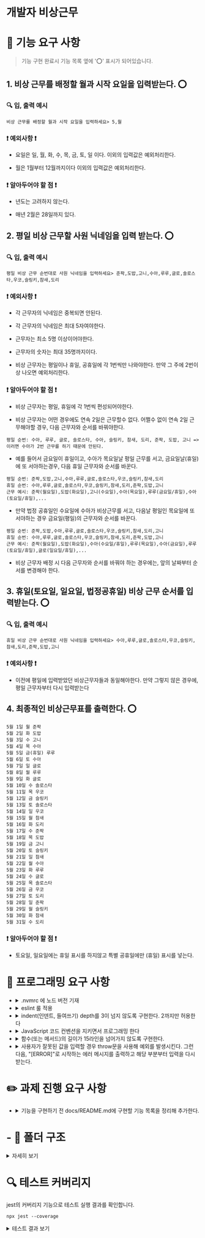 # 개발자 비상근무

# 🚀 기능 요구 사항

> 기능 구현 완료시 기능 목록 옆에 '⭕️' 표시가 되어있습니다.

## 1. 비상 근무를 배정할 월과 시작 요일을 입력받는다. ⭕️

### 🔍 입, 출력 예시

```
비상 근무를 배정할 월과 시작 요일을 입력하세요> 5,월
```

### ❗️ 예외사항 ❗️

- 요일은 일, 월, 화, 수, 목, 금, 토, 일 이다. 이외의 입력값은 예외처리한다.

- 월은 1월부터 12월까지이다 이외의 입력값은 예외처리한다.

### ❗️ 알아두어야 할 점 ❗️

- 년도는 고려하지 않는다.

- 매년 2월은 28일까지 있다.

## 2. 평일 비상 근무할 사원 닉네임을 입력 받는다. ⭕️

### 🔍 입, 출력 예시

```
평일 비상 근무 순번대로 사원 닉네임을 입력하세요> 준팍,도밥,고니,수아,루루,글로,솔로스타,우코,슬링키,참새,도리
```

### ❗️ 예외사항 ❗️

- 각 근무자의 닉네임은 중복되면 안된다.

- 각 근무자의 닉네임은 최대 5자여야한다.

- 근무자는 최소 5명 이상이어야한다.

- 근무자의 숫자는 최대 35명까지이다.

- 비상 근무자는 평일이나 휴일, 공휴일에 각 1번씩만 나와야한다. 만약 그 주에 2번이상 나오면 예외처리한다.

### ❗️ 알아두어야 할 점 ❗️

- 비상 근무자는 평일, 휴일에 각 1번씩 편성되어야한다.

- 비상 근무자는 어떤 경우에도 연속 2일은 근무할수 없다. 어쩔수 없이 연속 2일 근무해야할 경우, 다음 근무자와 순서를 바꿔야한다.

```
평일 순번: 수아, 루루, 글로, 솔로스타, 수아, 슬링키, 참새, 도리, 준팍, 도밥, 고니 => 이러면 수아가 2번 근무를 하기 때문에 안된다.
```

- 예를 들어서 금요일이 휴일이고, 수아가 목요일날 펑일 근무를 서고, 금요일날(휴일)에 또 서야하는경우, 다음 휴일 근무자와 순서를 바꾼다.

```
평일 순번: 준팍,도밥,고니,수아,루루,글로,솔로스타,우코,슬링키,참새,도리
휴일 순번: 수아,루루,글로,솔로스타,우코,슬링키,참새,도리,준팍,도밥,고니
근무 예시: 준팍(월요일),도밥(화요일),고니(수요일),수아(목요일),루루(금요일/휴일),수아(토요일/휴일),...
```

- 만약 법정 공휴일인 수요일에 수아가 비상근무를 서고, 다음날 평일인 목요일에 또 서야하는 경우 금요일(평일)의 근무자와 순서를 바꾼다.

```
평일 순번: 준팍,도밥,수아,루루,글로,솔로스타,우코,슬링키,참새,도리,고니
휴일 순번: 수아,루루,글로,솔로스타,우코,슬링키,참새,도리,준팍,도밥,고니
근무 예시: 준팍(월요일),도밥(화요일),수아(수요일/휴일),루루(목요일),수아(금요일),루루(토요일/휴일),글로(일요일/휴일),...
```

- 비상 근무자 배정 시 다음 근무자와 순서를 바꿔야 하는 경우에는, 앞의 날짜부터 순서를 변경해야 한다.

## 3. 휴일(토요일, 일요일, 법정공휴일) 비상 근무 순서를 입력받는다. ⭕️

### 🔍 입, 출력 예시

```
휴일 비상 근무 순번대로 사원 닉네임을 입력하세요> 수아,루루,글로,솔로스타,우코,슬링키,참새,도리,준팍,도밥,고니
```

### ❗️ 예외사항 ❗️

- 이전에 평일에 입력받았던 비상근무자들과 동일해야한다. 만약 그렇지 않은 경우에, 평일 근무자부터 다시 입력받는다

## 4. 최종적인 비상근무표를 출력한다. ⭕️

```
5월 1일 월 준팍
5월 2일 화 도밥
5월 3일 수 고니
5월 4일 목 수아
5월 5일 금(휴일) 루루
5월 6일 토 수아
5월 7일 일 글로
5월 8일 월 루루
5월 9일 화 글로
5월 10일 수 솔로스타
5월 11일 목 우코
5월 12일 금 슬링키
5월 13일 토 솔로스타
5월 14일 일 우코
5월 15일 월 참새
5월 16일 화 도리
5월 17일 수 준팍
5월 18일 목 도밥
5월 19일 금 고니
5월 20일 토 슬링키
5월 21일 일 참새
5월 22일 월 수아
5월 23일 화 루루
5월 24일 수 글로
5월 25일 목 솔로스타
5월 26일 금 우코
5월 27일 토 도리
5월 28일 일 준팍
5월 29일 월 슬링키
5월 30일 화 참새
5월 31일 수 도리
```

### ❗️ 알아두어야 할 점 ❗️

- 토요일, 일요일에는 휴일 표시를 하지않고 특별 공휴일에만 (휴일) 표시를 넣는다.

# 🎯 프로그래밍 요구 사항

- <details>
    <summary> .nvmrc 에 노드 버전 기재</summary>

  `v18.17.1`
  </details>

- <details>
    <summary>eslint 룰 적용</summary>

  `npm install --save-dev eslint eslint-plugin-jsdoc@latest eslint-plugin-jest@latest eslint-plugin-prettier@latest eslint-config-prettier @babel/eslint-parser` 로 설치하고 .eslintrc.cjs 파일을 만들어서 룰 적용
  </details>

- <details>
    <summary> indent(인덴트, 들여쓰기) depth를 3이 넘지 않도록 구현한다. 2까지만 허용한다</summary>

  eslint 에 `max-depth': ['error', 2]` 룰 추가
  </details>

- <details>
  <summary>JavaScript 코드 컨벤션을 지키면서 프로그래밍 한다</summary>

  `npm install --save-dev eslint-config-airbnb` 설치 후 .eslintrc.cjs 에서 `extends : ['airbnb']` 추가

- <details>
    <summary> 함수(또는 메서드)의 길이가 15라인을 넘어가지 않도록 구현한다.</summary>

  eslintrc.cjs에 `'max-lines-per-function': ['error', 15],` 룰 추가
  </details>

- <details>
    <summary> 사용자가 잘못된 값을 입력할 경우 throw문을 사용해 예외를 발생시킨다. 그런 다음, "[ERROR]"로 시작하는 에러 메시지를 출력하고 해당 부분부터 입력을 다시 받는다. </summary>

  `asyncFnHandlerWithError` 라는 유틸 함수 생성 후 각 입력 받는 함수마다 실행
  </details>

# ✏️ 과제 진행 요구 사항

- <details>
    <summary>기능을 구현하기 전 docs/README.md에 구현할 기능 목록을 정리해 추가한다.</summary>

  README.md 파일 작성
  </details>

# - 📂 폴더 구조

<details>
<summary>자세히 보기</summary>

```
📦src
 ┣ 📂constants
 ┃ ┣ 📂conditions
 ┃ ┃ ┗ 📜condition.js
 ┃ ┣ 📂days
 ┃ ┣ 📂delimiters
 ┃ ┃ ┗ 📜delimiter.js
 ┃ ┣ 📂messages
 ┃ ┃ ┣ 📜errorMessage.js
 ┃ ┃ ┗ 📜progressMessage.js
 ┃ ┗ 📂targetData
 ┃ ┃ ┗ 📜targetData.js
 ┣ 📂database
 ┃ ┣ 📜allDate.js
 ┃ ┗ 📜holiday.js
 ┣ 📂domains
 ┃ ┗ 📜WorkShiftMachine.js
 ┣ 📂error
 ┃ ┗ 📜AppError.js
 ┣ 📂service
 ┃ ┗ 📜createCustomCalendar.js
 ┣ 📂utils
 ┃ ┣ 📜asyncFunctionHandlerWithError.js
 ┃ ┣ 📜convertDay.js
 ┃ ┣ 📜deepFreeze.js
 ┃ ┗ 📜isSpecialHoliday.js
 ┣ 📂validators
 ┃ ┣ 📜DayValidator.js
 ┃ ┣ 📜EmergencyWorkersValidator.js
 ┃ ┗ 📜MonthValidator.js
 ┣ 📂views
 ┃ ┣ 📜InputView.js
 ┃ ┗ 📜OuputView.js
 ┣ 📜App.js
 ┗ 📜index.js
```

</details>

# 🔍 테스트 커버리지

jest의 커버리지 기능으로 테스트 실행 결과를 확인합니다.

```
npx jest --coverage
```

<details>
<summary>테스트 결과 보기</summary>

```
-----------------------------------|---------|----------|---------|---------|-------------------
File                               | % Stmts | % Branch | % Funcs | % Lines | Uncovered Line #s
-----------------------------------|---------|----------|---------|---------|-------------------
All files                          |   87.31 |       70 |   97.05 |    86.4 |
 src                               |     100 |      100 |     100 |     100 |
  App.js                           |     100 |      100 |     100 |     100 |
 src/constants/conditions          |     100 |      100 |     100 |     100 |
  condition.js                     |     100 |      100 |     100 |     100 |
 src/constants/delimiters          |     100 |      100 |     100 |     100 |
  delimiter.js                     |     100 |      100 |     100 |     100 |
 src/constants/messages            |     100 |      100 |     100 |     100 |
  errorMessage.js                  |     100 |      100 |     100 |     100 |
  progressMessage.js               |     100 |      100 |     100 |     100 |
 src/database                      |     100 |      100 |     100 |     100 |
  allDate.js                       |     100 |      100 |     100 |     100 |
  holiday.js                       |     100 |      100 |     100 |     100 |
 src/domains                       |   75.67 |    57.14 |     100 |   74.28 |
  WorkShiftMachine.js              |   75.67 |    57.14 |     100 |   74.28 | 47-49,90-96
 src/error                         |     100 |      100 |     100 |     100 |
  AppError.js                      |     100 |      100 |     100 |     100 |
 src/service                       |     100 |    83.33 |     100 |     100 |
  createCustomCalendar.js          |     100 |    83.33 |     100 |     100 | 8
 src/utils                         |     100 |    83.33 |     100 |     100 |
  asyncFunctionHandlerWithError.js |     100 |      100 |     100 |     100 |
  deepFreeze.js                    |     100 |      100 |     100 |     100 |
  isSpecialHoliday.js              |     100 |       50 |     100 |     100 | 4
 src/validators                    |      75 |    72.72 |     100 |      75 |
  DayValidator.js                  |      50 |       50 |     100 |      50 | 8
  EmergencyWorkersValidator.js     |      75 |    64.28 |     100 |      75 | 18,28,32,39,58
  MonthValidator.js                |     100 |      100 |     100 |     100 |
 src/views                         |   88.88 |       50 |      90 |   86.66 |
  InputView.js                     |     100 |      100 |     100 |     100 |
  OuputView.js                     |      75 |       50 |      75 |      75 | 11,24
-----------------------------------|---------|----------|---------|---------|-------------------
Test Suites: 1 passed, 1 total
Tests:       2 passed, 2 total
Snapshots:   0 total
Time:        1.453 s
```

</details>
